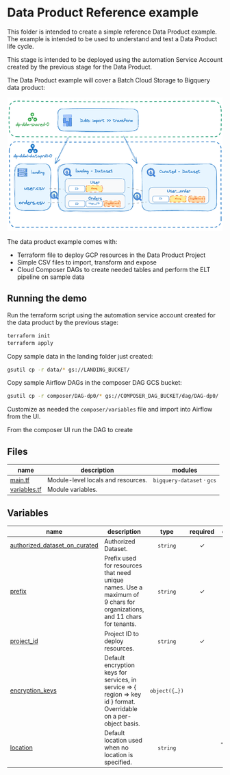 # Data Product Reference example

This folder is intended to create a simple reference Data Product example. The example is intended to be used to understand and test a Data Product life cycle.

This stage is intended to be deployed using the automation Service Account created by the previous stage for the Data Product.

The Data Product example will cover a Batch Cloud Storage to Bigquery data product:

<p align="center">
  <img src="diagram.png" alt="High level diagram.">
</p>

The data product example comes with:

- Terraform file to deploy GCP resources in the Data Product Project
- Simple CSV files to import, transform and expose
- Cloud Composer DAGs to create needed tables and perform the ELT pipeline on sample data

## Running the demo

Run the terraform script using the automation service account created for the data product by the previous stage:

```bash
terraform init
terraform apply
```

Copy sample data in the landing folder just created:

```bash
gsutil cp -r data/* gs://LANDING_BUCKET/
```

Copy sample Airflow DAGs in the composer DAG GCS bucket:

```bash
gsutil cp -r composer/DAG-dp0/* gs://COMPOSER_DAG_BUCKET/dag/DAG-dp0/
```

Customize as needed the `composer/variables` file and import into Airflow from the UI.

From the composer UI run the DAG to create

<!-- TFDOC OPTS files:1 show_extra:1 exclude:providers.tf -->
<!-- BEGIN TFDOC -->
## Files

| name | description | modules |
|---|---|---|
| [main.tf](./main.tf) | Module-level locals and resources. | <code>bigquery-dataset</code> · <code>gcs</code> |
| [variables.tf](./variables.tf) | Module variables. |  |

## Variables

| name | description | type | required | default | producer |
|---|---|:---:|:---:|:---:|:---:|
| [authorized_dataset_on_curated](variables.tf#L16) | Authorized Dataset. | <code>string</code> | ✓ |  |  |
| [prefix](variables.tf#L39) | Prefix used for resources that need unique names. Use a maximum of 9 chars for organizations, and 11 chars for tenants. | <code>string</code> | ✓ |  |  |
| [project_id](variables.tf#L48) | Project ID to deploy resources. | <code>string</code> | ✓ |  |  |
| [encryption_keys](variables.tf#L21) | Default encryption keys for services, in service => { region => key id } format. Overridable on a per-object basis. | <code title="object&#40;&#123;&#10;  bigquery &#61; optional&#40;map&#40;string&#41;, &#123;&#125;&#41;&#10;  composer &#61; optional&#40;map&#40;string&#41;, &#123;&#125;&#41;&#10;  storage  &#61; optional&#40;map&#40;string&#41;, &#123;&#125;&#41;&#10;&#125;&#41;">object&#40;&#123;&#8230;&#125;&#41;</code> |  | <code>&#123;&#125;</code> |  |
| [location](variables.tf#L32) | Default location used when no location is specified. | <code>string</code> |  | <code>&#34;europe-west8&#34;</code> |  |
<!-- END TFDOC -->
